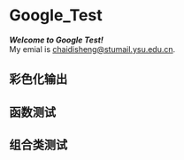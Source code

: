 # Google_Test
  ***Welcome to Google Test!***   
  My emial is <chaidisheng@stumail.ysu.edu.cn>.
## 彩色化输出
## 函数测试
## 组合类测试
